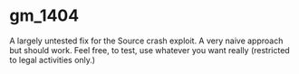 # gm_1404
A largely untested fix for the Source crash exploit. A very naive approach but should work.
Feel free, to test, use whatever you want really (restricted to legal activities only.)
